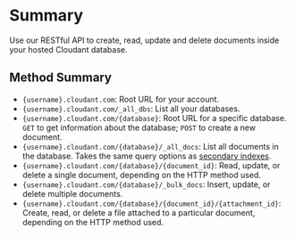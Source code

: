 # Summary

Use our RESTful API to create, read, update and delete documents inside your hosted Cloudant database.

## Method Summary

* `{username}.cloudant.com`: Root URL for your account.
* `{username}.cloudant.com/_all_dbs`: List all your databases.
* `{username}.cloudant.com/{database}`: Root URL for a specific database. `GET` to get information about the database; `POST` to create a new document.
* `{username}.cloudant.com/{database}/_all_docs`: List all documents in the database. Takes the same query options as [secondary indexes](/getting-started/querying).
* `{username}.cloudant.com/{database}/{document_id}`: Read, update, or delete a single document, depending on the HTTP method used.
* `{username}.cloudant.com/{database}/_bulk_docs`: Insert, update, or delete multiple documents.
* `{username}.cloudant.com/{database}/{document_id}/{attachment_id}`: Create, read, or delete a file attached to a particular document, depending on the HTTP method used.